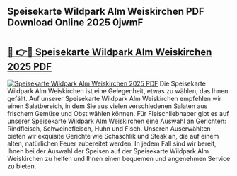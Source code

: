 ## Speisekarte Wildpark Alm Weiskirchen PDF Download Online 2025 0jwmF

# <h2><a href="http://gcdlud3.nevu.top/?p=Speisekarte+Wildpark+Alm+Weiskirchen">🔗 👉🔴 Speisekarte Wildpark Alm Weiskirchen 2025 PDF</a></h2>

[![Speisekarte Wildpark Alm Weiskirchen 2025 PDF](https://i.imgur.com/dBaPXMq.png)](http://gcdlud3.nevu.top/?p=Speisekarte+Wildpark+Alm+Weiskirchen)
Die Speisekarte Wildpark Alm Weiskirchen ist eine Gelegenheit, etwas zu wählen, das Ihnen gefällt. Auf unserer Speisekarte Wildpark Alm Weiskirchen empfehlen wir einen Salatbereich, in dem Sie aus vielen verschiedenen Salaten aus frischem Gemüse und Obst wählen können. Für Fleischliebhaber gibt es auf unserer Speisekarte Wildpark Alm Weiskirchen eine Auswahl an Gerichten: Rindfleisch, Schweinefleisch, Huhn und Fisch. Unseren Auserwählten bieten wir exquisite Gerichte wie Schaschlik und Steak an, die auf einem alten, natürlichen Feuer zubereitet werden. In jedem Fall sind wir bereit, Ihnen bei der Auswahl der Speisen auf der Speisekarte Wildpark Alm Weiskirchen zu helfen und Ihnen einen bequemen und angenehmen Service zu bieten.
